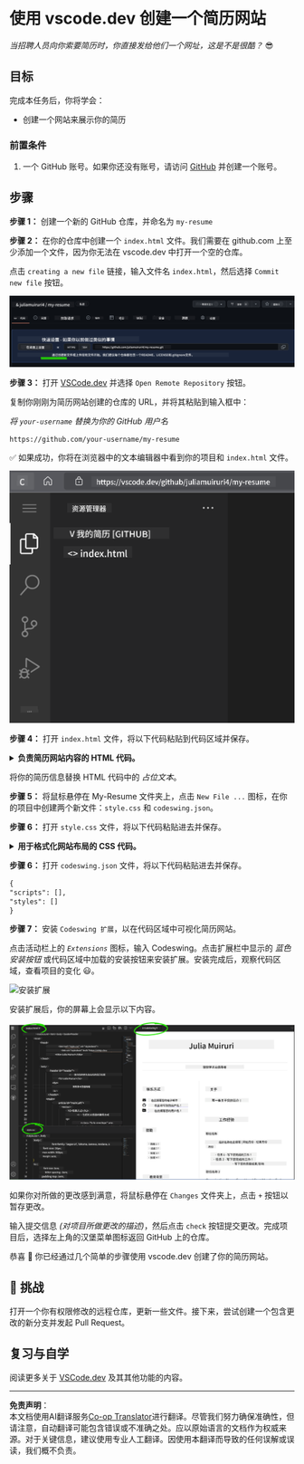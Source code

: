<!--
CO_OP_TRANSLATOR_METADATA:
{
  "original_hash": "bd3aa6d2b879c30ea496c43aec1c49ed",
  "translation_date": "2025-08-29T14:51:38+00:00",
  "source_file": "8-code-editor/1-using-a-code-editor/assignment.md",
  "language_code": "zh"
}
-->
# 使用 vscode.dev 创建一个简历网站

_当招聘人员向你索要简历时，你直接发给他们一个网址，这是不是很酷？_ 😎

## 目标

完成本任务后，你将学会：

- 创建一个网站来展示你的简历

### 前置条件

1. 一个 GitHub 账号。如果你还没有账号，请访问 [GitHub](https://github.com/) 并创建一个账号。

## 步骤

**步骤 1：** 创建一个新的 GitHub 仓库，并命名为 `my-resume`

**步骤 2：** 在你的仓库中创建一个 `index.html` 文件。我们需要在 github.com 上至少添加一个文件，因为你无法在 vscode.dev 中打开一个空的仓库。

点击 `creating a new file` 链接，输入文件名 `index.html`，然后选择 `Commit new file` 按钮。

![在 github.com 上创建新文件](../../../../translated_images/new-file-github.com.c886796d800e8056561829a181be1382c5303da9d902d8b2dd82b68a4806e21f.zh.png)

**步骤 3：** 打开 [VSCode.dev](https://vscode.dev) 并选择 `Open Remote Repository` 按钮。

复制你刚刚为简历网站创建的仓库的 URL，并将其粘贴到输入框中：

_将 `your-username` 替换为你的 GitHub 用户名_

```
https://github.com/your-username/my-resume
```

✅ 如果成功，你将在浏览器中的文本编辑器中看到你的项目和 `index.html` 文件。

![在 vscode.dev 上打开项目](../../../../translated_images/project-on-vscode.dev.e79815a9a95ee7feac72ebe5c941c91279716be37c575dbdbf2f43bea2c7d8b6.zh.png)

**步骤 4：** 打开 `index.html` 文件，将以下代码粘贴到代码区域并保存。

<details>
    <summary><b>负责简历网站内容的 HTML 代码。</b></summary>
    
        <html>

            <head>
                <link href="style.css" rel="stylesheet">
                <link rel="stylesheet" href="https://cdnjs.cloudflare.com/ajax/libs/font-awesome/5.15.4/css/all.min.css">
                <title>Your Name Goes Here!</title>
            </head>
            <body>
                <header id="header">
                    <!-- 简历头部，包含你的名字和职位 -->
                    <h1>Your Name Goes Here!</h1>
                    <hr>
                    Your Role!
                    <hr>
                </header>
                <main>
                    <article id="mainLeft">
                        <section>
                            <h2>联系方式</h2>
                            <!-- 联系信息，包括社交媒体 -->
                            <p>
                                <i class="fa fa-envelope" aria-hidden="true"></i>
                                <a href="mailto:username@domain.top-level domain">在这里填写你的邮箱</a>
                            </p>
                            <p>
                                <i class="fab fa-github" aria-hidden="true"></i>
                                <a href="github.com/yourGitHubUsername">在这里填写你的 GitHub 用户名！</a>
                            </p>
                            <p>
                                <i class="fab fa-linkedin" aria-hidden="true"></i>
                                <a href="linkedin.com/yourLinkedInUsername">在这里填写你的 LinkedIn 用户名！</a>
                            </p>
                        </section>
                        <section>
                            <h2>技能</h2>
                            <!-- 你的技能 -->
                            <ul>
                                <li>技能 1！</li>
                                <li>技能 2！</li>
                                <li>技能 3！</li>
                                <li>技能 4！</li>
                            </ul>
                        </section>
                        <section>
                            <h2>教育背景</h2>
                            <!-- 你的教育背景 -->
                            <h3>在这里填写你的课程！</h3>
                            <p>
                                在这里填写你的学校！
                            </p>
                            <p>
                                开始日期 - 结束日期
                            </p>
                        </section>            
                    </article>
                    <article id="mainRight">
                        <section>
                            <h2>关于我</h2>
                            <!-- 关于你 -->
                            <p>在这里写一段关于自己的介绍！</p>
                        </section>
                        <section>
                            <h2>工作经历</h2>
                            <!-- 你的工作经历 -->
                            <h3>职位名称</h3>
                            <p>
                                在这里填写组织名称 | 开始月份 – 结束月份
                            </p>
                            <ul>
                                    <li>任务 1 - 描述你做了什么！</li>
                                    <li>任务 2 - 描述你做了什么！</li>
                                    <li>描述你的贡献成果/影响</li>
                                    
                            </ul>
                            <h3>职位名称 2</h3>
                            <p>
                                在这里填写组织名称 | 开始月份 – 结束月份
                            </p>
                            <ul>
                                    <li>任务 1 - 描述你做了什么！</li>
                                    <li>任务 2 - 描述你做了什么！</li>
                                    <li>描述你的贡献成果/影响</li>
                                    
                            </ul>
                        </section>
                    </article>
                </main>
            </body>
        </html>
</details>

将你的简历信息替换 HTML 代码中的 _占位文本_。

**步骤 5：** 将鼠标悬停在 My-Resume 文件夹上，点击 `New File ...` 图标，在你的项目中创建两个新文件：`style.css` 和 `codeswing.json`。

**步骤 6：** 打开 `style.css` 文件，将以下代码粘贴进去并保存。

<details>
        <summary><b>用于格式化网站布局的 CSS 代码。</b></summary>
            
            body {
                font-family: 'Segoe UI', Tahoma, Geneva, Verdana, sans-serif;
                font-size: 16px;
                max-width: 960px;
                margin: auto;
            }
            h1 {
                font-size: 3em;
                letter-spacing: .6em;
                padding-top: 1em;
                padding-bottom: 1em;
            }

            h2 {
                font-size: 1.5em;
                padding-bottom: 1em;
            }

            h3 {
                font-size: 1em;
                padding-bottom: 1em;
            }
            main { 
                display: grid;
                grid-template-columns: 40% 60%;
                margin-top: 3em;
            }
            header {
                text-align: center;
                margin: auto 2em;
            }

            section {
                margin: auto 1em 4em 2em;
            }

            i {
                margin-right: .5em;
            }

            p {
                margin: .2em auto
            }

            hr {
                border: none;
                background-color: lightgray;
                height: 1px;
            }

            h1, h2, h3 {
                font-weight: 100;
                margin-bottom: 0;
            }
            #mainLeft {
                border-right: 1px solid lightgray;
            }
            
</details>

**步骤 6：** 打开 `codeswing.json` 文件，将以下代码粘贴进去并保存。

    {
    "scripts": [],
    "styles": []
    }

**步骤 7：** 安装 `Codeswing 扩展`，以在代码区域中可视化简历网站。

点击活动栏上的 _`Extensions`_ 图标，输入 Codeswing。点击扩展栏中显示的 _蓝色安装按钮_ 或代码区域中加载的安装按钮来安装扩展。安装完成后，观察代码区域，查看项目的变化 😃。

![安装扩展](../../../../8-code-editor/images/install-extension.gif)

安装扩展后，你的屏幕上会显示以下内容。

![Codeswing 扩展效果](../../../../translated_images/after-codeswing-extension-pb.0ebddddcf73b550994947a9084e35e2836c713ae13839d49628e3c764c1cfe83.zh.png)

如果你对所做的更改感到满意，将鼠标悬停在 `Changes` 文件夹上，点击 `+` 按钮以暂存更改。

输入提交信息 _(对项目所做更改的描述)_，然后点击 `check` 按钮提交更改。完成项目后，选择左上角的汉堡菜单图标返回 GitHub 上的仓库。

恭喜 🎉 你已经通过几个简单的步骤使用 vscode.dev 创建了你的简历网站。

## 🚀 挑战

打开一个你有权限修改的远程仓库，更新一些文件。接下来，尝试创建一个包含更改的新分支并发起 Pull Request。

## 复习与自学

阅读更多关于 [VSCode.dev](https://code.visualstudio.com/docs/editor/vscode-web?WT.mc_id=academic-0000-alfredodeza) 及其其他功能的内容。

---

**免责声明**：  
本文档使用AI翻译服务[Co-op Translator](https://github.com/Azure/co-op-translator)进行翻译。尽管我们努力确保准确性，但请注意，自动翻译可能包含错误或不准确之处。应以原始语言的文档作为权威来源。对于关键信息，建议使用专业人工翻译。因使用本翻译而导致的任何误解或误读，我们概不负责。